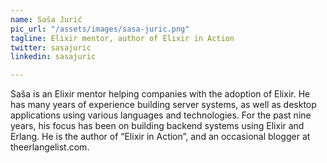 ```yaml
---
name: Saša Jurić
pic_url: "/assets/images/sasa-juric.png"
tagline: Elixir mentor, author of Elixir in Action
twitter: sasajuric
linkedin: sasajuric

---
```

Saša is an Elixir mentor helping companies with the adoption of Elixir. He has many years of experience building server systems, as well as desktop applications using various languages and technologies. For the past nine years, his focus has been on building backend systems using Elixir and Erlang. He is the author of “Elixir in Action”, and an occasional blogger at theerlangelist.com.
